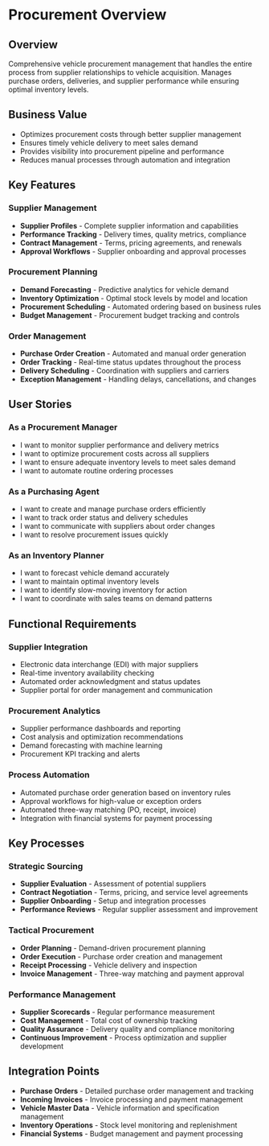 # Procurement Overview

## Overview
Comprehensive vehicle procurement management that handles the entire process from supplier relationships to vehicle acquisition. Manages purchase orders, deliveries, and supplier performance while ensuring optimal inventory levels.

## Business Value
- Optimizes procurement costs through better supplier management
- Ensures timely vehicle delivery to meet sales demand
- Provides visibility into procurement pipeline and performance
- Reduces manual processes through automation and integration

## Key Features

### Supplier Management
- **Supplier Profiles** - Complete supplier information and capabilities
- **Performance Tracking** - Delivery times, quality metrics, compliance
- **Contract Management** - Terms, pricing agreements, and renewals
- **Approval Workflows** - Supplier onboarding and approval processes

### Procurement Planning
- **Demand Forecasting** - Predictive analytics for vehicle demand
- **Inventory Optimization** - Optimal stock levels by model and location
- **Procurement Scheduling** - Automated ordering based on business rules
- **Budget Management** - Procurement budget tracking and controls

### Order Management
- **Purchase Order Creation** - Automated and manual order generation
- **Order Tracking** - Real-time status updates throughout the process
- **Delivery Scheduling** - Coordination with suppliers and carriers
- **Exception Management** - Handling delays, cancellations, and changes

## User Stories

### As a Procurement Manager
- I want to monitor supplier performance and delivery metrics
- I want to optimize procurement costs across all suppliers
- I want to ensure adequate inventory levels to meet sales demand
- I want to automate routine ordering processes

### As a Purchasing Agent
- I want to create and manage purchase orders efficiently
- I want to track order status and delivery schedules
- I want to communicate with suppliers about order changes
- I want to resolve procurement issues quickly

### As an Inventory Planner
- I want to forecast vehicle demand accurately
- I want to maintain optimal inventory levels
- I want to identify slow-moving inventory for action
- I want to coordinate with sales teams on demand patterns

## Functional Requirements

### Supplier Integration
- Electronic data interchange (EDI) with major suppliers
- Real-time inventory availability checking
- Automated order acknowledgment and status updates
- Supplier portal for order management and communication

### Procurement Analytics
- Supplier performance dashboards and reporting
- Cost analysis and optimization recommendations
- Demand forecasting with machine learning
- Procurement KPI tracking and alerts

### Process Automation
- Automated purchase order generation based on inventory rules
- Approval workflows for high-value or exception orders
- Automated three-way matching (PO, receipt, invoice)
- Integration with financial systems for payment processing

## Key Processes

### Strategic Sourcing
- **Supplier Evaluation** - Assessment of potential suppliers
- **Contract Negotiation** - Terms, pricing, and service level agreements
- **Supplier Onboarding** - Setup and integration processes
- **Performance Reviews** - Regular supplier assessment and improvement

### Tactical Procurement
- **Order Planning** - Demand-driven procurement planning
- **Order Execution** - Purchase order creation and management
- **Receipt Processing** - Vehicle delivery and inspection
- **Invoice Management** - Three-way matching and payment approval

### Performance Management
- **Supplier Scorecards** - Regular performance measurement
- **Cost Management** - Total cost of ownership tracking
- **Quality Assurance** - Delivery quality and compliance monitoring
- **Continuous Improvement** - Process optimization and supplier development

## Integration Points
- **Purchase Orders** - Detailed purchase order management and tracking
- **Incoming Invoices** - Invoice processing and payment management
- **Vehicle Master Data** - Vehicle information and specification management
- **Inventory Operations** - Stock level monitoring and replenishment
- **Financial Systems** - Budget management and payment processing